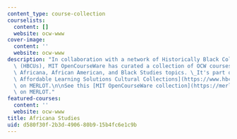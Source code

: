 ```yaml
---
content_type: course-collection
courselists:
  content: []
  website: ocw-www
cover-image:
  content: ''
  website: ocw-www
description: "In collaboration with a network of Historically Black Colleges and Universities\
  \ (HBCUs), MIT OpenCourseWare has curated a collection of OCW courses related to\
  \ Africana, African American, and Black Studies topics. \_It's part of the [HBCU\
  \ Affordable Learning Solutions Cultural Collections](https://www.hbcuals.org/cultural_collections.html)\
  \ on MERLOT.\n\nSee this [MIT OpenCourseWare collection](https://merlot.org/merlot/viewBookmarkCollection.htm?id=1383837)\
  \ on MERLOT."
featured-courses:
  content: ''
  website: ocw-www
title: Africana Studies
uid: d580f30f-2b3d-4906-80b9-15b4fc6e1c9b
---
```

